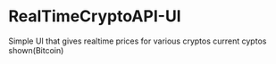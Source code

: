 # RealTimeCryptoAPI-UI
Simple UI that gives realtime prices for various cryptos 
current cyptos shown(Bitcoin)
